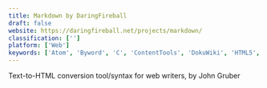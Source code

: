 ```yaml
---
title: Markdown by DaringFireball
draft: false 
website: https://daringfireball.net/projects/markdown/
classification: ['']
platform: ['Web']
keywords: ['Atom', 'Byword', 'C', 'ContentTools', 'DokuWiki', 'HTML5', 'Haroopad', 'Inkdrop', 'Java', 'JavaScript', 'Joplin', 'Mark Text', 'Org mode', 'PHP', 'Python', 'Ruby', 'Scala Lang', 'StackEdit', 'Typora', 'iA Writer', 'reStructuredText']
---
```

Text-to-HTML conversion tool/syntax for web writers, by John Gruber